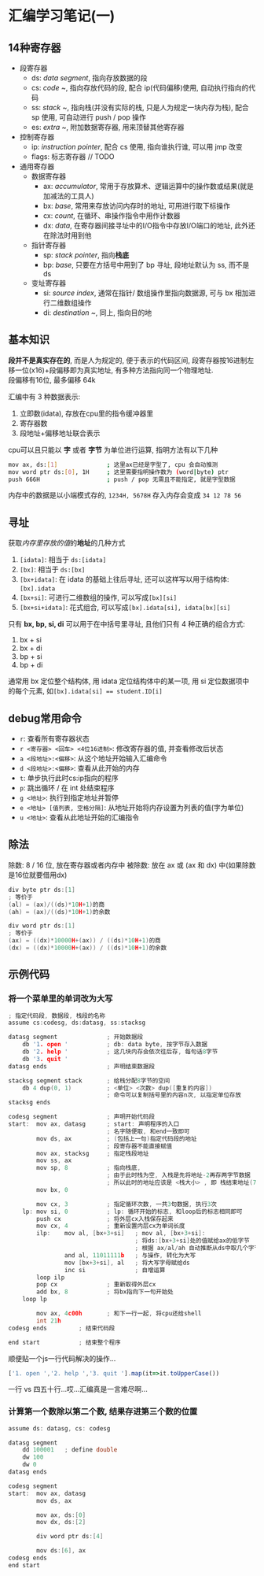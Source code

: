 
# 汇编学习笔记(一)

## 14种寄存器

- 段寄存器
  - ds: *data segment*, 指向存放数据的段
  - cs: *code* ~, 指向存放代码的段, 配合 ip(代码偏移)使用, 自动执行指向的代码
  - ss: *stack* ~, 指向栈(并没有实际的栈, 只是人为规定一块内存为栈), 配合 sp 使用, 可自动进行 push / pop 操作
  - es: *extra* ~, 附加数据寄存器, 用来顶替其他寄存器
- 控制寄存器
  - ip: *instruction pointer*, 配合 cs 使用, 指向谁执行谁, 可以用 jmp 改变
  - flags: 标志寄存器 // TODO
- 通用寄存器
  - 数据寄存器
    - ax: *accumulator*, 常用于存放算术、逻辑运算中的操作数或结果(就是加减法的工具人)
    - bx: *base*, 常用来存放访问内存时的地址, 可用进行取下标操作
    - cx: *count*, 在循环、串操作指令中用作计数器
    - dx: *data*, 在寄存器间接寻址中的I/O指令中存放I/O端口的地址, 此外还在除法时用到他
  - 指针寄存器
    - sp: *stack pointer*, 指向**栈底**
    - bp: *base*, 只要在方括号中用到了 bp 寻址, 段地址默认为 ss, 而不是 ds
  - 变址寄存器
    - si: *source index*, 通常在指针/ 数组操作里指向数据源, 可与 bx 相加进行二维数组操作
    - di: *destination ~*, 同上, 指向目的地

## 基本知识

**段并不是真实存在的**, 而是人为规定的, 便于表示的代码区间, 段寄存器按16进制左移一位(x16)+段偏移即为真实地址, 有多种方法指向同一个物理地址.  
段偏移有16位, 最多偏移 64k

汇编中有 3 种数据表示:

1. 立即数(idata), 存放在cpu里的指令缓冲器里
2. 寄存器数
3. 段地址+偏移地址联合表示

cpu可以且只能以 **字** 或者 **字节** 为单位进行运算, 指明方法有以下几种

```bash
mov ax, ds:[1]              ; 这里ax已经是字型了, cpu 会自动推测
mov word ptr ds:[0], 1H     ; 这里需要指明操作数为 (word|byte) ptr
push 666H                   ; push / pop 无需且不能指定, 就是字型数据
```

内存中的数据是以小端模式存的, ```1234H, 5678H``` 存入内存会变成 ```34 12 78 56```

## 寻址

获取*内存里存放的值*的**地址**的几种方式

1. ```[idata]```: 相当于 ```ds:[idata]```
2. ```[bx]```: 相当于 ```ds:[bx]```
3. ```[bx+idata]```: 在 idata 的基础上往后寻址, 还可以这样写以用于结构体: ```[bx].idata```
4. ```[bx+si]```: 可进行二维数组的操作, 可以写成```[bx][si]```
5. ```[bx+si+idata]```: 花式组合, 可以写成```[bx].idata[si], idata[bx][si]```

只有 **bx, bp, si, di** 可以用于在中括号里寻址, 且他们只有 4 种正确的组合方式:

1. bx + si
2. bx + di
3. bp + si
4. bp + di

通常用 bx 定位整个结构体, 用 idata 定位结构体中的某一项, 用 si 定位数据项中的每个元素, 如```[bx].idata[si] == student.ID[i]```


## debug常用命令

- ```r```: 查看所有寄存器状态
- ```r <寄存器> <回车> <4位16进制>```: 修改寄存器的值, 并查看修改后状态
- ```a <段地址>:<偏移>```: 从这个地址开始输入汇编命令
- ```d <段地址>:<偏移>```: 查看从此开始的内存
- ```t```: 单步执行此时cs:ip指向的程序
- ```p```: 跳出循环 / 在 int 处结束程序
- ```g <地址>```: 执行到指定地址并暂停
- ```e <地址> [值列表, 空格分隔]```: 从地址开始将内存设置为列表的值(字为单位)
- ```u <地址>```: 查看从此地址开始的汇编指令

## 除法

除数: 8 / 16 位, 放在寄存器或者内存中
被除数: 放在 ax 或 (ax 和 dx) 中(如果除数是16位就要借用dx)

```c
div byte ptr ds:[1]
; 等价于
(al) = (ax)/((ds)*10H+1)的商
(ah) = (ax)/((ds)*10H+1)的余数

div word ptr ds:[1]
; 等价于
(ax) = ((dx)*10000H+(ax)) / ((ds)*10H+1)的商
(dx) = ((dx)*10000H+(ax)) / ((ds)*10H+1)的余数
```

## 示例代码

### 将一个菜单里的单词改为大写

```c
; 指定代码段, 数据段, 栈段的名称
assume cs:codesg, ds:datasg, ss:stacksg

datasg segment              ; 开始数据段
    db '1. open '           ; db: data byte, 按字节存入数据
    db '2. help '           ; 这几块内存会依次往后存, 每句话8字节
    db '3. quit '
datasg ends                 ; 声明结束数据段

stacksg segment stack       ; 给栈分配8字节的空间
    db 4 dup(0, 1)          ; <单位> <次数> dup([重复的内容])
                            ; 命令可以复制括号里的内容n次, 以指定单位存放
stacksg ends

codesg segment              ; 声明开始代码段
start:  mov ax, datasg      ; start: 声明程序的入口
                            ; 名字随便取, 和end一致即可
        mov ds, ax          ; (包括上一句)指定代码段的地址
                            ; 段寄存器不能直接赋值
        mov ax, stacksg     ; 指定栈段地址
        mov ss, ax
        mov sp, 8           ; 指向栈底, 
                            ; 由于此时栈为空, 入栈是先将地址-2再存两字节数据
                            ; 所以此时的地址应该是 <栈大小> , 即 栈结束地址(7)+1
        mov bx, 0

        mov cx, 3           ; 指定循环次数, 一共3句数据, 执行3次
    lp: mov si, 0           ; lp: 循环开始的标志, 和loop后的标志相同即可
        push cx             ; 将外层cx入栈保存起来
        mov cx, 4           ; 重新设置内层cx为单词长度
        ilp:    mov al, [bx+3+si]   ; mov al, [bx+3+si]: 
                                    ; 将ds:[bx+3+si]处的值赋给ax的低字节
                                    ; 根据 ax/al/ah 自动推断从ds中取几个字节
                and al, 11011111b   ; 与操作, 转化为大写
                mov [bx+3+si], al   ; 将大写字母赋给ds
                inc si              ; 自增运算
        loop ilp
        pop cx              ; 重新取得外层cx
        add bx, 8           ; 将bx指向下一句开始处 
    loop lp

        mov ax, 4c00h       ; 和下一行一起, 将cpu还给shell
        int 21h
codesg ends         ; 结束代码段

end start           ; 结束整个程序
```

顺便贴一个js一行代码解决的操作...

```js
['1. open ','2. help ','3. quit '].map(it=>it.toUpperCase())
```

一行 vs 四五十行...哎...汇编真是一言难尽啊...

### 计算第一个数除以第二个数, 结果存进第三个数的位置

```c
assume ds: datasg, cs: codesg

datasg segment
    dd 100001   ; define double
    dw 100
    dw 0
datasg ends

codesg segment
start:  mov ax, datasg
        mov ds, ax

        mov ax, ds:[0]
        mov dx, ds:[2]

        div word ptr ds:[4]

        mov ds:[6], ax
codesg ends
end start
```